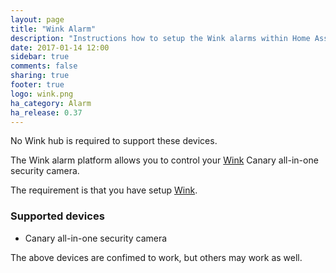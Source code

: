 ```yaml
---
layout: page
title: "Wink Alarm"
description: "Instructions how to setup the Wink alarms within Home Assistant."
date: 2017-01-14 12:00
sidebar: true
comments: false
sharing: true
footer: true
logo: wink.png
ha_category: Alarm
ha_release: 0.37
---
```


No Wink hub is required to support these devices.


The Wink alarm platform allows you to control your [Wink](http://www.wink.com/) Canary all-in-one security camera.

The requirement is that you have setup [Wink](/components/wink/).


### Supported devices

- Canary all-in-one security camera


<p class='note'>
The above devices are confimed to work, but others may work as well.
</p>

